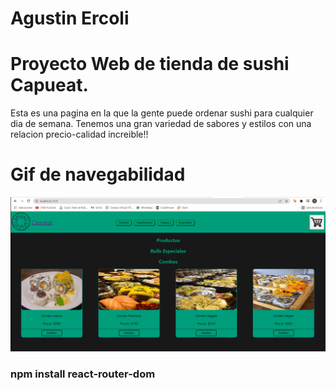 # Agustin Ercoli
# Proyecto Web de tienda de sushi Capueat.
Esta es una pagina en la que la gente puede ordenar sushi para cualquier dia de semana. Tenemos una gran variedad de sabores y estilos con una relacion precio-calidad increible!!

# Gif de navegabilidad

![image](https://github.com/AgustinErcoli/EcomerceCapueat/blob/main/src/Media/Animation.gif)

### npm install react-router-dom